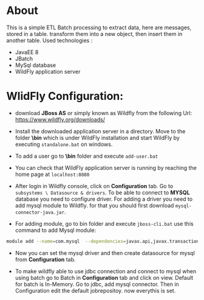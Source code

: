 # About 
This is a simple ETL Batch processing to extract data, here are messages, stored in a table. transform them into a new object, then insert them in another table. Used technologies :
- JavaEE 8
- JBatch 
- MySql database
- WildFly application server   

# WlidFly Configuration:
- download **JBoss AS** or simply known as Wildfly from the following Url:
https://www.wildfly.org/downloads/

- Install the downloaded application server in a directory. Move to the folder **\bin** which is under WildFly installation and start WildFly by executing `standalone.bat` on windows. 

- To add a user go to **\bin** folder and execute `add-user.bat`

- You can check that WildFly application server is running by reaching the home page at `localhost:8080`

- After login in Wildfly console, click on **Configuration** tab. Go to `subsystems \ Datasource & drivers`. To be able to connect to **MYSQL** database you need to configure driver. For adding a driver you need to add mysql module to Wildfly. for that you should first download `mysql-connector-java.jar`. 

- For adding module, go to bin folder and execute `jboss-cli.bat`
use this command to add Mysql module:
```sh
module add --name=com.mysql  --dependencies=javax.api,javax.transaction.api --resources=E:\...\mysql-connector-java-8.0.25.jar
```

- Now you can set the mysql driver and then create datasource for mysql from **Configuration** tab.

- To make wildfly able to use jdbc connection and connect to mysql when using batch go to Batch in **Configuration** tab and click on view. Default for batch is In-Memory. Go to jdbc, add mysql connector. Then in Configuration edit the default jobrepositoy. now everythis is set.

